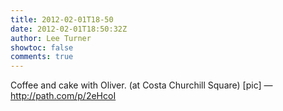 ```yaml
---
title: 2012-02-01T18-50
date: 2012-02-01T18:50:32Z
author: Lee Turner
showtoc: false
comments: true
---
```


Coffee and cake with Oliver. (at Costa Churchill Square) [pic] — http://path.com/p/2eHcoI


